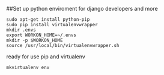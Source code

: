##Set up python enviroment for django developers and more

	sudo apt-get install python-pip
	sudo pip install virtualenvwrapper
	mkdir .envs
	export WORKON_HOME=~/.envs
	mkdir -p $WORKON_HOME
	source /usr/local/bin/virtualenvwrapper.sh

ready for use pip and virtualenv

	mkvirtualenv env